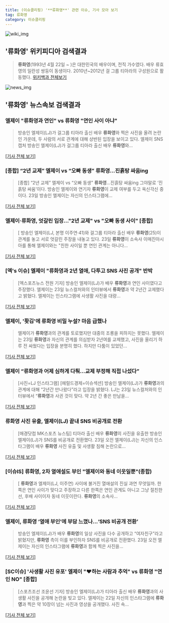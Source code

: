 ```yaml
---
title: (이슈클리핑) '**류화영**' 관련 이슈, 기사 모아 보기
tag: 류화영
category: 이슈클리핑
---
```

![wiki_img](https://user-images.githubusercontent.com/42597476/44503234-41136a80-a6d0-11e8-9071-6fc6418eafe4.png)
## **'**류화영**'** 위키피디아 검색결과
>**류화영**(1993년 4월 22일 ~ )은 대한민국의 배우이며, 전직 가수였다. 배우 류효영의 일란성 쌍둥이 동생이다. 2010년~2012년 걸 그룹 티아라의 구성원으로 활동했다.
<a href="https://ko.wikipedia.org/wiki/류화영" target="_blank">위키백과 전체보기</a>

![news_img](https://user-images.githubusercontent.com/42597476/44507050-1206f400-a6e4-11e8-8d98-7ffbfebb353f.png)

## **'**류화영**'** 뉴스속보 검색결과
### 엘제이 "**류화영**과 연인" vs **류화영** "연인 사이 아냐"

>방송인 엘제이(LJ)가 걸그룹 티아라 출신 배우 **류화영**와 찍은 사진을 올려 논란인 가운데, 두 사람의 서로 관계에 대해 상반된 입장을 보이고 있다. 엘제이 SNS 캡처 방송인 엘제이(LJ)가 걸그룹 티아라 출신 배우 **류화영**와...

[[기사 전체 보기]](http://www.dailian.co.kr/news/view/734516/?sc=naver)

### [종합] “2년 교제” 엘제이 vs “오빠 동생” **류화영**…진흙탕 싸움ing

>[종합] “2년 교제” 엘제이 vs “오빠 동생” **류화영**…진흙탕 싸움ing 그야말로 ‘진흙탕 싸움’이다. 방송인 엘제이와 연기자 **류화영**이 교제 여부를 두고 옥신각신 중이다. 23일 방송인 엘제이는 자신의 인스타그램에...

[[기사 전체 보기]](http://sports.donga.com/3/all/20180823/91644490/2)

### 엘제이·**류화영**, 엇갈린 입장…"2년 교제" vs "오빠 동생 사이" [종합]

>[ 방송인 엘제이(LJ, 본명 이주연·41)와 걸그룹 티아라 출신 배우 **류화영**(25)이 관계를 놓고 서로 엇갈린 주장을 내놓고 있다. 23일 **류화영**이 소속사 이매진아시아를 통해 엘제이와는 "친한 사이일 뿐 연인 관계는 아니다...

[[기사 전체 보기]](http://www.mydaily.co.kr/new_yk/html/read.php?newsid=201808231518743376&ext=na)

### [엑's 이슈] 엘제이 "**류화영**과 2년 열애, 다투고 SNS 사진 공개" 반박

>[엑스포츠뉴스 전원 기자] 방송인 엘제이(LJ)가 배우 **류화영**과 연인 사이였다고 주장했다. 엘제이는 23일 뉴스컬처와의 인터뷰에서 **류화영**과 약 2년간 교제했다고 밝혔다. 엘제이는 인스타그램에 사생활 사진을 대량...

[[기사 전체 보기]](http://www.xportsnews.com/?ac=article_view&entry_id=1011289)

### 엘제이, '홧김'에 **류화영** 비밀 누설? 마음 급했나

>엘제이가 **류화영**과의 관계를 토로했지만 대중의 조롱을 피하지는 못했다. 엘제이는 23일 **류화영**과 자신의 관계를 의심받자 2년여를 교제했고, 사진을 올리기 하루 전 싸웠다는 입장을 분명히 했다. 하지만 다툼이 있었던...

[[기사 전체 보기]](http://viewers.heraldcorp.com/news/articleView.html?idxno=18626)

### 엘제이 “**류화영**과 어제 심하게 다퉈…교제 부정해 직접 나섰다”

>[사진=LJ 인스타그램] [헤럴드경제=이슈섹션] 방송인 엘제이(LJ)가 **류화영**과의 관계에 대해 “2년간 만나왔다”라고 입장을 밝혔다. LJ는 23일 뉴스컬처와의 인터뷰에서 “**류화영**과 사귄 것이 맞다. 약 2년 간 좋은 만남을...

[[기사 전체 보기]](http://news.heraldcorp.com/view.php?ud=20180823000659)

### **류화영** 사진 유출, 엘제이(LJ) 끝내 SNS 비공개로 전환

>[매경닷컴 MK스포츠 뉴스팀] 티아라 출신 배우 **류화영**의 사진을 유출한 방송인 엘제이(LJ)가 SNS를 비공개로 전환했다. 23일 오전 엘제이(LJ)는 자신의 인스타그램이 배우 **류화영** 사진 유출 및 사생활 침해 논란으로...

[[기사 전체 보기]](http://sports.mk.co.kr/view.php?year=2018&no=530419)

### [이슈IS] **류화영**, 2차 열애설도 부인 "엘제이와 동네 이웃일뿐"(종합)

>[ **류화영**과 엘제이(LJ, 이주연) 사이에 불거진 열애설의 진실 과연 무엇일까. 한쪽은 연인 사이가 맞다고 주장하고 다른 한쪽은 연인 관계도 아니고 그냥 절친한 선, 후배 사이이자 동네 이웃이란다. **류화영**의 소속사...

[[기사 전체 보기]](http://isplus.live.joins.com/news/article/aid.asp?aid=22501456)

### 엘제이, **류화영** ‘열애 부인’에 부담 느꼈나...‘SNS 비공개 전환’

>방송인 엘제이(LJ)가 배우 **류화영**의 일상 사진을 다수 공개하고 “여자친구”라고 밝혔지만, **류화영** 측이 이를 부인하자 SNS를 비공개로 전환했다. 23일 오전 엘제이는 자신의 인스타그램에 **류화영**과 함께 찍은 사진을...

[[기사 전체 보기]](http://www.osen.co.kr/article/G1110973438)

### [SC이슈] '사생활 사진 유포' 엘제이 "♥하는 사람과 추억" vs **류화영** "연인 NO" [종합]

>[스포츠조선 조윤선 기자] 방송인 엘제이(LJ)가 티아라 출신 배우 **류화영**과의 사생활 사진을 공개해 논란을 빚고 있다. 엘제이는 22일 자신의 인스타그램에 **류화영**과 찍은 약 10장이 넘는 사진과 영상을 공개했다. 사진 속...

[[기사 전체 보기]](http://sports.chosun.com/news/ntype.htm?id=201808240100209220015913&servicedate=20180823)


